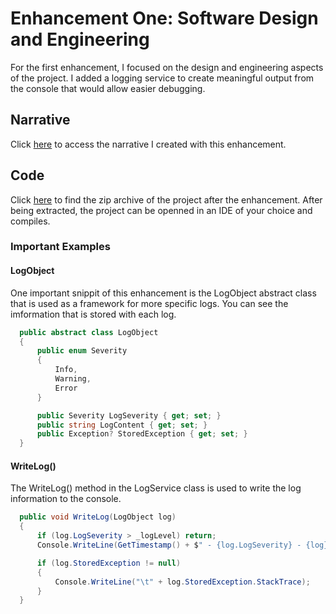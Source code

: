 # Enhancement One: Software Design and Engineering

For the first enhancement, I focused on the design and engineering aspects of the project.
I added a logging service to create meaningful output from the console that would allow easier debugging.

## Narrative

Click [here](https://rayjayshark.github.io/Narratives/SoftwareDesignNarrative_JoshuaRay.docx) to access the narrative I created with this enhancement.

## Code

Click [here](https://rayjayshark.github.io/Enhancements/PokerBot_SoftwareDesignEnhancement.zip) to find the zip archive of the project after the enhancement.
After being extracted, the project can be openned in an IDE of your choice and compiles.

### Important Examples

#### LogObject

One important snippit of this enhancement is the LogObject abstract class that is used as a framework for more specific logs.
You can see the imformation that is stored with each log.

```cs
  public abstract class LogObject
  {
      public enum Severity
      {
          Info,
          Warning,
          Error
      }

      public Severity LogSeverity { get; set; }
      public string LogContent { get; set; }
      public Exception? StoredException { get; set; }
  }
```

#### WriteLog()

The WriteLog() method in the LogService class is used to write the log information to the console.

```cs
  public void WriteLog(LogObject log)
  {
      if (log.LogSeverity > _logLevel) return;
      Console.WriteLine(GetTimestamp() + $" - {log.LogSeverity} - {log}");

      if (log.StoredException != null)
      {
          Console.WriteLine("\t" + log.StoredException.StackTrace);
      }
  }
```
